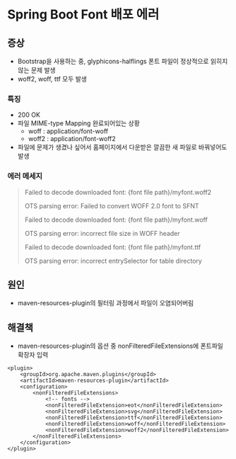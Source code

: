 # Spring Boot Font 배포 에러

## 증상

* Bootstrap을 사용하는 중, glyphicons-halflings 폰트 파일이 정상적으로 읽히지 않는 문제 발생
* woff2, woff, ttf 모두 발생

### 특징

* 200 OK
* 파일 MIME-type Mapping 완료되어있는 상황
  * woff : application/font-woff
  * woff2 : application/font-woff2
* 파일에 문제가 생겼나 싶어서 홈페이지에서 다운받은 깔끔한 새 파일로 바꿔넣어도 발생

### 에러 메세지

> Failed to decode downloaded font: {font file path}/myfont.woff2
>
> OTS parsing error: Failed to convert WOFF 2.0 font to SFNT
>
> Failed to decode downloaded font: {font file path}/myfont.woff
>
> OTS parsing error: incorrect file size in WOFF header
>
> Failed to decode downloaded font: {font file path}/myfont.ttf
>
> OTS parsing error: incorrect entrySelector for table directory

## 원인

* maven-resources-plugin의 필터링 과정에서 파일이 오염되어버림

## 해결책

* maven-resources-plugin의 옵션 중 nonFilteredFileExtensions에 폰트파일 확장자 입력

```markup
<plugin>
    <groupId>org.apache.maven.plugins</groupId>
    <artifactId>maven-resources-plugin</artifactId>
    <configuration>
        <nonFilteredFileExtensions>
            <!-- fonts -->
            <nonFilteredFileExtension>eot</nonFilteredFileExtension>
            <nonFilteredFileExtension>svg</nonFilteredFileExtension>
            <nonFilteredFileExtension>ttf</nonFilteredFileExtension>
            <nonFilteredFileExtension>woff</nonFilteredFileExtension>
            <nonFilteredFileExtension>woff2</nonFilteredFileExtension>
        </nonFilteredFileExtensions>
    </configuration>
</plugin>
```

